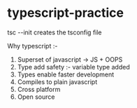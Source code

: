 # typescript-practice

tsc --init creates the tsconfig file

Why typescript :-

1. Superset of javascript -> JS + OOPS
2. Type add safety :- variable type added
3. Types enable faster development
4. Compiles to plain javascript
5. Cross platform
6. Open source
